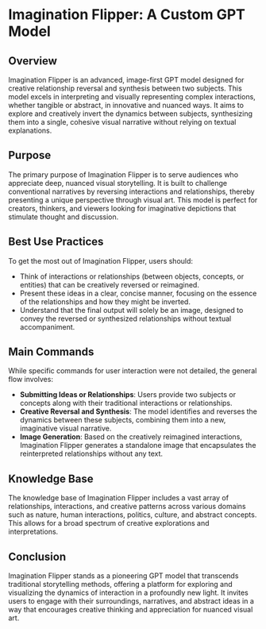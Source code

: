 
# Imagination Flipper: A Custom GPT Model

## Overview

Imagination Flipper is an advanced, image-first GPT model designed for creative relationship reversal and synthesis between two subjects. This model excels in interpreting and visually representing complex interactions, whether tangible or abstract, in innovative and nuanced ways. It aims to explore and creatively invert the dynamics between subjects, synthesizing them into a single, cohesive visual narrative without relying on textual explanations.

## Purpose

The primary purpose of Imagination Flipper is to serve audiences who appreciate deep, nuanced visual storytelling. It is built to challenge conventional narratives by reversing interactions and relationships, thereby presenting a unique perspective through visual art. This model is perfect for creators, thinkers, and viewers looking for imaginative depictions that stimulate thought and discussion.

## Best Use Practices

To get the most out of Imagination Flipper, users should:
- Think of interactions or relationships (between objects, concepts, or entities) that can be creatively reversed or reimagined.
- Present these ideas in a clear, concise manner, focusing on the essence of the relationships and how they might be inverted.
- Understand that the final output will solely be an image, designed to convey the reversed or synthesized relationships without textual accompaniment.

## Main Commands

While specific commands for user interaction were not detailed, the general flow involves:
- **Submitting Ideas or Relationships**: Users provide two subjects or concepts along with their traditional interactions or relationships.
- **Creative Reversal and Synthesis**: The model identifies and reverses the dynamics between these subjects, combining them into a new, imaginative visual narrative.
- **Image Generation**: Based on the creatively reimagined interactions, Imagination Flipper generates a standalone image that encapsulates the reinterpreted relationships without any text.

## Knowledge Base

The knowledge base of Imagination Flipper includes a vast array of relationships, interactions, and creative patterns across various domains such as nature, human interactions, politics, culture, and abstract concepts. This allows for a broad spectrum of creative explorations and interpretations.

## Conclusion

Imagination Flipper stands as a pioneering GPT model that transcends traditional storytelling methods, offering a platform for exploring and visualizing the dynamics of interaction in a profoundly new light. It invites users to engage with their surroundings, narratives, and abstract ideas in a way that encourages creative thinking and appreciation for nuanced visual art.
